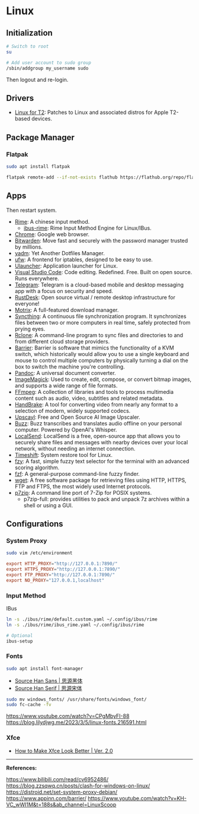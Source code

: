 # Linux

## Initialization

```sh
# Switch to root
su

# Add user account to sudo group
/sbin/addgroup my_username sudo
```

Then logout and re-login.

## Drivers

- [Linux for T2](https://t2linux.org): Patches to Linux and associated distros for Apple T2-based devices.


## Package Manager

### Flatpak

```sh
sudo apt install flatpak

flatpak remote-add --if-not-exists flathub https://flathub.org/repo/flathub.flatpakrepo
```

## Apps

Then restart system.

- [Rime](https://rime.im/): A chinese input method.
  - [ibus-rime](https://github.com/rime/ibus-rime/): Rime Input Method Engine for Linux/IBus.
- [Chrome](https://www.google.com/chrome/): Google web browser.
- [Bitwarden](https://bitwarden.com/): Move fast and securely with the password manager trusted by millions.
- [yadm](https://github.com/TheLocehiliosan/yadm): Yet Another Dotfiles Manager.
- [ufw](https://code.launchpad.net/ufw): A frontend for iptables, designed to be easy to use.
- [Ulauncher](https://github.com/Ulauncher/Ulauncher/): Application launcher for Linux.
- [Visual Studio Code](https://code.visualstudio.com/): Code editing. Redefined. Free. Built on open source. Runs everywhere.
- [Telegram](https://telegram.org/): Telegram is a cloud-based mobile and desktop messaging app with a focus on security and speed.
- [RustDesk](https://rustdesk.com/): Open source virtual / remote desktop infrastructure for everyone!
- [Motrix](https://motrix.app): A full-featured download manager.
- [Syncthing](https://syncthing.net/): A continuous file synchronization program. It synchronizes files between two or more computers in real time, safely protected from prying eyes.
- [Rclone](https://github.com/rclone/rclone): A command-line program to sync files and directories to and from different cloud storage providers.
- [Barrier](https://github.com/debauchee/barrier/): Barrier is software that mimics the functionality of a KVM switch, which historically would allow you to use a single keyboard and mouse to control multiple computers by physically turning a dial on the box to switch the machine you're controlling.
- [Pandoc](https://github.com/jgm/pandoc): A universal document converter.
- [ImageMagick](https://github.com/imagemagick/imagemagick): Used to create, edit, compose, or convert bitmap images, and supports a wide range of file formats.
- [FFmpeg](https://github.com/FFmpeg/FFmpeg): A collection of libraries and tools to process multimedia content such as audio, video, subtitles and related metadata.
- [HandBrake](https://github.com/HandBrake/HandBrake): A tool for converting video from nearly any format to a selection of modern, widely supported codecs.
- [Upscayl](https://github.com/upscayl/upscayl): Free and Open Source AI Image Upscaler.
- [Buzz](https://github.com/chidiwilliams/buzz): Buzz transcribes and translates audio offline on your personal computer. Powered by OpenAI's Whisper.
- [LocalSend](https://github.com/localsend/localsend): LocalSend is a free, open-source app that allows you to securely share files and messages with nearby devices over your local network, without needing an internet connection.
- [Timeshift](https://github.com/linuxmint/timeshift): System restore tool for Linux.
- [fzy](https://github.com/jhawthorn/fzy): A fast, simple fuzzy text selector for the terminal with an advanced scoring algorithm.
- [fzf](https://github.com/junegunn/fzf): A general-purpose command-line fuzzy finder.
- [wget](https://www.gnu.org/software/wget): A free software package for retrieving files using HTTP, HTTPS, FTP and FTPS, the most widely used Internet protocols. 
- [p7zip](https://p7zip.sourceforge.net/): A command line port of 7-Zip for POSIX systems.
  - p7zip-full: provides utilities to pack and unpack 7z archives within a shell or using a GUI.

## Configurations

### System Proxy

```sh
sudo vim /etc/environment
```

```conf
export HTTP_PROXY="http://127.0.0.1:7890/"
export HTTPS_PROXY="http://127.0.0.1:7890/"
export FTP_PROXY="http://127.0.0.1:7890/"
export NO_PROXY="127.0.0.1,localhost"
```

### Input Method

IBus

```sh
ln -s ./ibus/rime/default.custom.yaml ~/.config/ibus/rime
ln -s ./ibus/rime/ibus_rime.yaml ~/.config/ibus/rime

# Optional
ibus-setup
```

### Fonts

```sh
sudo apt install font-manager
```

- [Source Han Sans | 思源黑体](https://github.com/adobe-fonts/source-han-sans)
- [Source Han Serif | 思源宋体](https://github.com/adobe-fonts/source-han-serif)

```sh
sudo mv windows_fonts/ /usr/share/fonts/windows_font/
sudo fc-cache -fv
```

https://www.youtube.com/watch?v=CPgMbyFI-88
https://blog.lilydjwg.me/2023/3/5/linux-fonts.216591.html

### Xfce

- [How to Make Xfce Look Better | Ver. 2.0](https://www.youtube.com/watch?v=gxd2BvUFRJA)

--- 

**References:**

https://www.bilibili.com/read/cv6952486/
https://blog.zzsqwq.cn/posts/clash-for-windows-on-linux/
https://distroid.net/set-system-proxy-debian/
https://www.appinn.com/barrier/
https://www.youtube.com/watch?v=KH-VC_wWI1M&t=188s&ab_channel=LinuxScoop